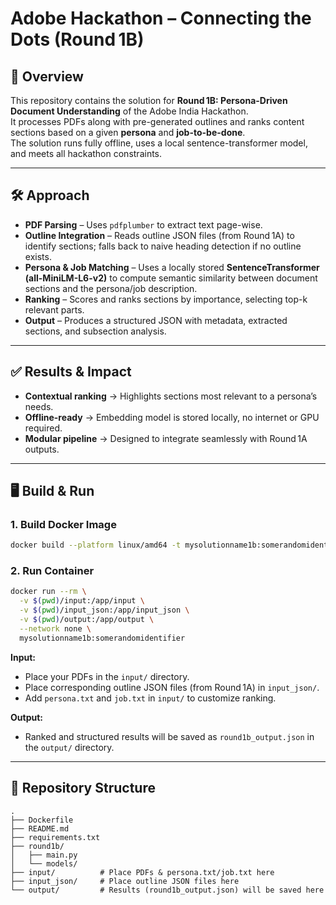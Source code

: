 # Adobe Hackathon – Connecting the Dots (Round 1B)

## 📌 Overview  
This repository contains the solution for **Round 1B: Persona-Driven Document Understanding** of the Adobe India Hackathon.  
It processes PDFs along with pre-generated outlines and ranks content sections based on a given **persona** and **job-to-be-done**.  
The solution runs fully offline, uses a local sentence-transformer model, and meets all hackathon constraints.

---

## 🛠 Approach  
* **PDF Parsing** – Uses `pdfplumber` to extract text page-wise.  
* **Outline Integration** – Reads outline JSON files (from Round 1A) to identify sections; falls back to naive heading detection if no outline exists.  
* **Persona & Job Matching** – Uses a locally stored **SentenceTransformer (all-MiniLM-L6-v2)** to compute semantic similarity between document sections and the persona/job description.  
* **Ranking** – Scores and ranks sections by importance, selecting top-k relevant parts.  
* **Output** – Produces a structured JSON with metadata, extracted sections, and subsection analysis.

---

## ✅ Results & Impact  
* **Contextual ranking** → Highlights sections most relevant to a persona’s needs.  
* **Offline-ready** → Embedding model is stored locally, no internet or GPU required.  
* **Modular pipeline** → Designed to integrate seamlessly with Round 1A outputs.

---

## 🖥 Build & Run  

### 1. Build Docker Image
```bash
docker build --platform linux/amd64 -t mysolutionname1b:somerandomidentifier .
```

### 2. Run Container
```bash
docker run --rm \
  -v $(pwd)/input:/app/input \
  -v $(pwd)/input_json:/app/input_json \
  -v $(pwd)/output:/app/output \
  --network none \
  mysolutionname1b:somerandomidentifier
```

**Input:**
- Place your PDFs in the `input/` directory.
- Place corresponding outline JSON files (from Round 1A) in `input_json/`.
- Add `persona.txt` and `job.txt` in `input/` to customize ranking.

**Output:**
- Ranked and structured results will be saved as `round1b_output.json` in the `output/` directory.

---

## 📂 Repository Structure
```
.
├── Dockerfile
├── README.md
├── requirements.txt
├── round1b/
│   ├── main.py
│   └── models/
├── input/          # Place PDFs & persona.txt/job.txt here
├── input_json/     # Place outline JSON files here
└── output/         # Results (round1b_output.json) will be saved here
```
